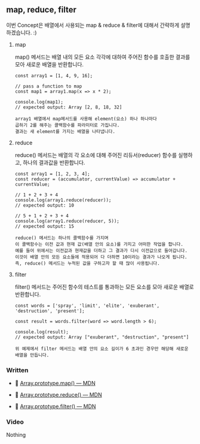 ## map, reduce, filter

이번 Concept은 배열에서 사용되는 map & reduce & filter에 대해서 간략하게 설명하겠습니다. :)<br>

1. map

   map() 메서드는 배열 내의 모든 요소 각각에 대하여 주어진 함수를 호출한 결과를 모아 새로운 배열을 반환합니다.<br>

   ```
   const array1 = [1, 4, 9, 16];

   // pass a function to map
   const map1 = array1.map(x => x * 2);

   console.log(map1);
   // expected output: Array [2, 8, 18, 32]

   array1 배열에서 map메서드를 사용해 element(요소) 하나 하나마다
   곱하기 2를 해주는 콜백함수를 파라미터로 가집니다.
   결과는 새 element를 가지는 배열을 나타냅니다.
   ```

2. reduce

   reduce() 메서드는 배열의 각 요소에 대해 주어진 리듀서(reducer) 함수를 실행하고, 하나의 결과값을 반환합니다.<br>

   ```
   const array1 = [1, 2, 3, 4];
   const reducer = (accumulator, currentValue) => accumulator + currentValue;

   // 1 + 2 + 3 + 4
   console.log(array1.reduce(reducer));
   // expected output: 10

   // 5 + 1 + 2 + 3 + 4
   console.log(array1.reduce(reducer, 5));
   // expected output: 15

   reduce() 메서드는 하나의 콜백함수를 가지며
   이 콜백함수는 이전 값과 현재 값(배열 안의 요소)를 가지고 어떠한 작업을 합니다.
   예를 들어 위에서는 이전값과 현재값을 더하고 그 결과가 다시 이전값으로 들어갑니다.
   이것이 배열 안의 모든 요소들에 적용되어 다 더하면 10이라는 결과가 나오게 됩니다.
   즉, reduce() 메서드는 누적된 값을 구하고자 할 때 많이 사용됩니다.
   ```

3. filter

   filter() 메서드는 주어진 함수의 테스트를 통과하는 모든 요소를 모아 새로운 배열로 반환합니다.<br>

   ```
   const words = ['spray', 'limit', 'elite', 'exuberant', 'destruction', 'present'];

   const result = words.filter(word => word.length > 6);

   console.log(result);
   // expected output: Array ["exuberant", "destruction", "present"]

   위 예제에서 filter 메서드는 배열 안의 요소 길이가 6 초과인 경우만 해당해 새로운 배열을 만듭니다.
   ```

### Written

- 📜 [Array.prototype.map() — MDN](https://developer.mozilla.org/ko/docs/Web/JavaScript/Reference/Global_Objects/Array/map)

- 📜 [Array.prototype.reduce() — MDN](https://developer.mozilla.org/ko/docs/Web/JavaScript/Reference/Global_Objects/Array/reduce)

- 📜 [Array.prototype.filter() — MDN](https://developer.mozilla.org/ko/docs/Web/JavaScript/Reference/Global_Objects/Array/filter)

### Video

Nothing
